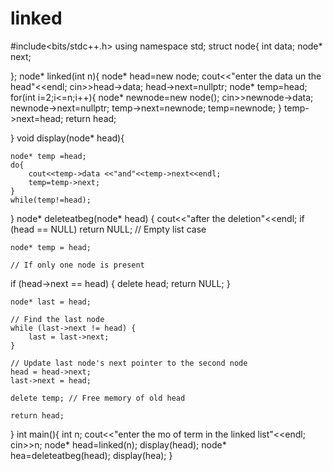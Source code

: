 # linked

#include<bits/stdc++.h>
using namespace std;
struct node{
    int data;
    node* next;

};
node* linked(int n){
    node* head=new node;
    cout<<"enter the data un the head"<<endl;
    cin>>head->data;
    head->next=nullptr;
    node* temp=head;
    for(int i=2;i<=n;i++){
        node* newnode=new node();
    cin>>newnode->data;
     newnode->next=nullptr;
     temp->next=newnode;
     temp=newnode;
    }
    temp->next=head;
    return head;

}
void display(node* head){
 
    node* temp =head;
    do{
        cout<<temp->data <<"and"<<temp->next<<endl;
        temp=temp->next;
    }
    while(temp!=head);
    
}
node* deleteatbeg(node* head) {
    cout<<"after the deletion"<<endl;
    if (head == NULL) return NULL;  // Empty list case

    node* temp = head;
    
    // If only one node is present
if (head->next == head) {
        delete head;
        return NULL;
    }

    node* last = head;
    
    // Find the last node
    while (last->next != head) {
        last = last->next;
    }

    // Update last node's next pointer to the second node
    head = head->next;
    last->next = head;

    delete temp; // Free memory of old head

    return head;
}
int main(){
    int n;
    cout<<"enter the mo of term in the linked list"<<endl;
    cin>>n;
    node* head=linked(n);
    display(head);
    node* hea=deleteatbeg(head);
    display(hea);
}
